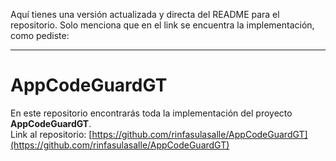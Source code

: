 Aquí tienes una versión actualizada y directa del README para el repositorio. Solo menciona que en el link se encuentra la implementación, como pediste:

---

# AppCodeGuardGT

En este repositorio encontrarás toda la implementación del proyecto **AppCodeGuardGT**.  
Link al repositorio: [https://github.com/rinfasulasalle/AppCodeGuardGT](https://github.com/rinfasulasalle/AppCodeGuardGT)
